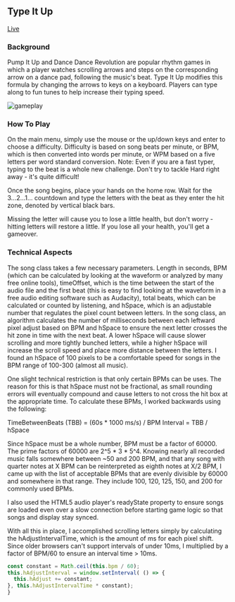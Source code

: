 ## Type It Up

[Live](https://stclairdaniel.github.io/typeitup/)

### Background

Pump It Up and Dance Dance Revolution are popular rhythm games in which a player watches scrolling arrows and steps on the corresponding arrow on a dance pad, following the music's beat. Type It Up modifies this formula by changing the arrows to keys on a keyboard. Players can type along to fun tunes to help increase their typing speed.

![gameplay](http://imgur.com/Vim0WbU.gif)

### How To Play

On the main menu, simply use the mouse or the up/down keys and enter to choose a difficulty. Difficulty is based on song beats per minute, or BPM, which is then converted into words per minute, or WPM based on a five letters per word standard conversion. Note: Even if you are a fast typer, typing to the beat is a whole new challenge. Don't try to tackle Hard right away - it's quite difficult!

Once the song begins, place your hands on the home row. Wait for the 3...2...1... countdown and type the letters with the beat as they enter the hit zone, denoted by vertical black bars.

Missing the letter will cause you to lose a little health, but don't worry - hitting letters will restore a little. If you lose all your health, you'll get a gameover.

### Technical Aspects

The song class takes a few necessary parameters. Length in seconds, BPM (which can be calculated by looking at the waveform or analyzed by many free online tools), timeOffset, which is the time between the start of the audio file and the first beat (this is easy to find looking at the waveform in a free audio editing software such as Audacity), total beats, which can be calculated or counted by listening, and hSpace, which is an adjustable number that regulates the pixel count between letters. In the song class, an algorithm calculates the number of milliseconds between each leftward pixel adjust based on BPM and hSpace to ensure the next letter crosses the hit zone in time with the next beat. A lower hSpace will cause slower scrolling and more tightly bunched letters, while a higher hSpace will increase the scroll speed and place more distance between the letters. I found an hSpace of 100 pixels to be a comfortable speed for songs in the BPM range of 100-300 (almost all music).

One slight technical restriction is that only certain BPMs can be uses. The reason for this is that hSpace must not be fractional, as small rounding errors will eventually compound and cause letters to not cross the hit box at the appropriate time. To calculate these BPMs, I worked backwards using the following:

TimeBetweenBeats (TBB) = (60s * 1000 ms/s) / BPM
Interval = TBB / hSpace

Since hSpace must be a whole number, BPM must be a factor of 60000. The prime factors of 60000 are 2^5 * 3 * 5^4. Knowing nearly all recorded music falls somewhere between ~50 and 200 BPM, and that any song with quarter notes at X BPM can be reinterpreted as eighth notes at X/2 BPM, I came up with the list of acceptable BPMs that are evenly divisible by 60000 and somewhere in that range. They include 100, 120, 125, 150, and 200 for commonly used BPMs.

I also used the HTML5 audio player's readyState property to ensure songs are loaded even over a slow connection before starting game logic so that songs and display stay synced.

With all this in place, I accomplished scrolling letters simply by calculating the hAdjustIntervalTime, which is the amount of ms for each pixel shift. Since older browsers can't support intervals of under 10ms, I multiplied by a factor of BPM/60 to ensure an interval time > 10ms.

```javascript
const constant = Math.ceil(this.bpm / 60);
this.hAdjustInterval = window.setInterval( () => {
  this.hAdjust += constant;
}, this.hAdjustIntervalTime * constant);
}
```
